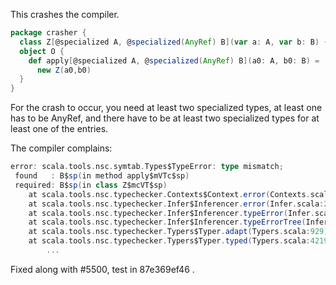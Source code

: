 This crashes the compiler.

```scala
package crasher {
  class Z[@specialized A, @specialized(AnyRef) B](var a: A, var b: B) { }
  object O {
    def apply[@specialized A, @specialized(AnyRef) B](a0: A, b0: B) = 
      new Z(a0,b0)
  }
}
```

For the crash to occur, you need at least two specialized types, at least one has to be AnyRef, and there have to be at least two specialized types for at least one of the entries.

The compiler complains:

```scala
error: scala.tools.nsc.symtab.Types$TypeError: type mismatch;
 found   : B$sp(in method apply$mVTc$sp)
 required: B$sp(in class Z$mcVT$sp)
	at scala.tools.nsc.typechecker.Contexts$Context.error(Contexts.scala:291)
	at scala.tools.nsc.typechecker.Infer$Inferencer.error(Infer.scala:205)
	at scala.tools.nsc.typechecker.Infer$Inferencer.typeError(Infer.scala:215)
	at scala.tools.nsc.typechecker.Infer$Inferencer.typeErrorTree(Infer.scala:230)
	at scala.tools.nsc.typechecker.Typers$Typer.adapt(Typers.scala:929)
	at scala.tools.nsc.typechecker.Typers$Typer.typed(Typers.scala:4219)
        ...
```
Fixed along with #5500, test in 87e369ef46 .
